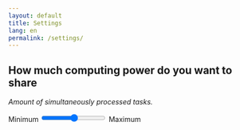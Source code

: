 ```yaml
---
layout: default
title: Settings
lang: en
permalink: /settings/
---
```


## How much computing power do you want to share
_Amount of simultaneously processed tasks._

<div class="slide-container">
	<span class="slider-label">Minimum</span>
	<input id="workers-count" class="slider" type="range" min="1">
	<span class="slider-label">Maximum</span>
</div>